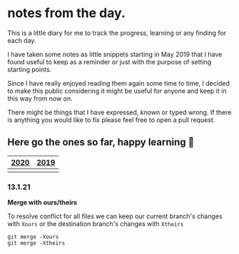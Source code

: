 # notes from the day.
This is a little diary for me to track the progress, learning or any finding for each day.

I have taken some notes as little snippets starting in May 2019 that I have found useful to keep as a reminder or just with the purpose of setting starting points. 

Since I have really enjoyed reading them again some time to time, I decided to make this public considering it might be useful for anyone and keep it in this way from now on.

There might be things that I have expressed, known or typed wrong. If there is anything you would like to fix please feel free to open a pull request.

Here go the ones so far, happy learning 🚀
---

| [2020](https://github.com/ebru/notes-from-the-day/blob/master/2020.md) | [2019](https://github.com/ebru/notes-from-the-day/blob/master/2019.md) |
|--|--|
|  |  |


### 13.1.21
**Merge with ours/theirs**

To resolve conflict for all files we can keep our current branch's changes with `Xours` or the destination branch's changes with `Xtheirs`

```
git merge -Xours
git merge -Xtheirs
```
